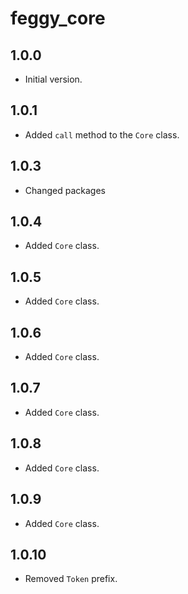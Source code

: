 # feggy_core

## 1.0.0

- Initial version.

## 1.0.1

- Added `call` method to the `Core` class.

## 1.0.3

- Changed packages

## 1.0.4

- Added `Core` class.

## 1.0.5

- Added `Core` class.

## 1.0.6

- Added `Core` class.

## 1.0.7

- Added `Core` class.

## 1.0.8

- Added `Core` class.

## 1.0.9

- Added `Core` class.

## 1.0.10

- Removed `Token` prefix.
